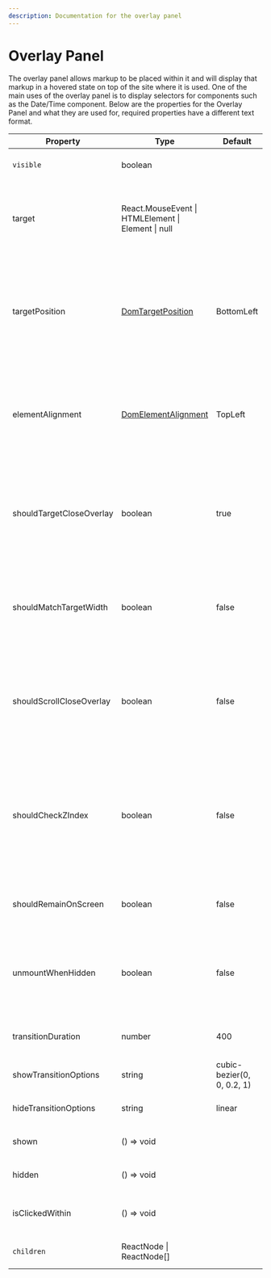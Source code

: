 ```yaml
---
description: Documentation for the overlay panel
---
```


# Overlay Panel

The overlay panel allows markup to be placed within it and will display that markup in a hovered state on top of the site where it is used. One of the main uses of the overlay panel is to display selectors for components such as the Date/Time component. Below are the properties for the Overlay Panel and what they are used for, required properties have a different text format.

<table data-full-width="true"><thead><tr><th width="242">Property</th><th width="207">Type</th><th width="208">Default</th><th>Description</th></tr></thead><tbody><tr><td><code>visible</code></td><td>boolean</td><td></td><td><code>true</code> sets the Overlay Panel visible</td></tr><tr><td>target</td><td>React.MouseEvent | HTMLElement | Element | null</td><td></td><td>The markup element used to position the overlay panel. This will usually be an input of some type.</td></tr><tr><td>targetPosition</td><td><a href="overlay-panel-types.md">DomTargetPosition</a></td><td>BottomLeft</td><td>The part of the target used to position the overlay, combined with the <code>elementAlignment</code> this will determine where the overlay is shown.</td></tr><tr><td>elementAlignment</td><td><a href="overlay-panel-types.md">DomElementAlignment</a></td><td>TopLeft</td><td>The part of the overlay to position to the target. The default TopLeft will position the most top and left point to the target.</td></tr><tr><td>shouldTargetCloseOverlay</td><td>boolean</td><td>true</td><td>Determines if clicking the target should cause the overlay to close. In a component using a selector this should usually be set to false.</td></tr><tr><td>shouldMatchTargetWidth</td><td>boolean</td><td>false</td><td>When true this will cause the overlay to be the same width as the target. This is useful for component selectors.</td></tr><tr><td>shouldScrollCloseOverlay</td><td>boolean</td><td>false</td><td>When true this will cause the overlay to close when the user scrolls either the page or the scrollable markup the overlay is contained within.</td></tr><tr><td>shouldCheckZIndex</td><td>boolean</td><td>false</td><td>When true this will make sure the overlay panel contains the top z-index on the entire page. This does not necessarily guarantee it will be displayed above everything else.</td></tr><tr><td>shouldRemainOnScreen</td><td>boolean</td><td>false</td><td>When true this will make sure that the entire overlay is display on screen.</td></tr><tr><td>unmountWhenHidden</td><td>boolean</td><td>false</td><td>When true the overlay component, and its child components, will be destroyed when the overlay is hidden.</td></tr><tr><td>transitionDuration</td><td>number</td><td>400</td><td>This is the speed (in milliseconds) of the hide and show transitions.</td></tr><tr><td>showTransitionOptions</td><td>string</td><td>cubic-bezier(0, 0, 0.2, 1)</td><td>The show transition function.</td></tr><tr><td>hideTransitionOptions</td><td>string</td><td>linear</td><td>The hide transition function.</td></tr><tr><td>shown</td><td>() => void</td><td></td><td>Called when the overlay is fully shown.</td></tr><tr><td>hidden</td><td>() => void</td><td></td><td>Called when the overlay is fully hidden.</td></tr><tr><td>isClickedWithin</td><td>() => void</td><td></td><td>Called when a click originates within the overlay.</td></tr><tr><td><code>children</code></td><td>ReactNode | ReactNode[]</td><td></td><td>The markup to display inside the overlay.</td></tr></tbody></table>
